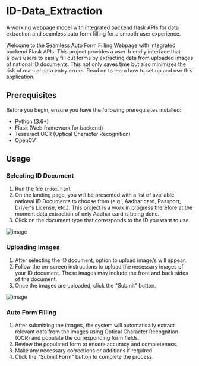 # ID-Data_Extraction
A working webpage model with integrated backend flask APIs for data extraction and seamless auto form filling for a smooth user experience.

Welcome to the Seamless Auto Form Filling Webpage with integrated backend Flask APIs! This project provides a user-friendly interface that allows users to easily fill out forms by extracting data from uploaded images of national ID documents. This not only saves time but also minimizes the risk of manual data entry errors. Read on to learn how to set up and use this application.

## Prerequisites

Before you begin, ensure you have the following prerequisites installed:
- Python (3.6+)
- Flask (Web framework for backend)
- Tesseract OCR (Optical Character Recognition)
- OpenCV

## Usage

### Selecting ID Document
1. Run the file `index.html`
2. On the landing page, you will be presented with a list of available national ID Documents to choose from (e.g., Aadhar card, Passport, Driver's License, etc.). This project is a work in progress therefore at the moment data extraction of only Aadhar card is being done.
3. Click on the document type that corresponds to the ID you want to use.

![image](https://github.com/soham0912/ID-Data_Extraction/assets/59016312/ba2eb9d8-6ed7-4139-9766-a163bb248ff7)

### Uploading Images
1. After selecting the ID document, option to upload image/s will appear.
2. Follow the on-screen instructions to upload the necessary images of your ID document. These images may include the front and back sides of the document.
3. Once the images are uploaded, click the "Submit" button.

![image](https://github.com/soham0912/ID-Data_Extraction/assets/59016312/8afcfbc1-88ff-4b0c-9b18-018b9c6a1934)

### Auto Form Filling
1. After submitting the images, the system will automatically extract relevant data from the images using Optical Character Recognition (OCR) and populate the corresponding form fields.
2. Review the populated form to ensure accuracy and completeness.
3. Make any necessary corrections or additions if required.
4. Click the "Submit Form" button to complete the process.


